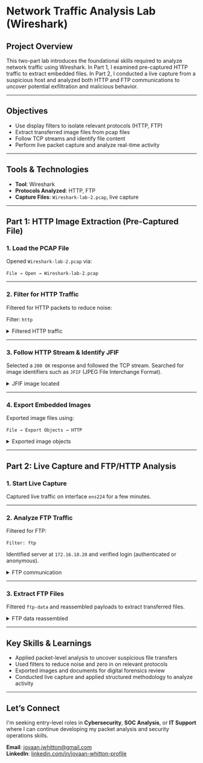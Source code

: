 #  Network Traffic Analysis Lab (Wireshark)

## Project Overview
This two-part lab introduces the foundational skills required to analyze network traffic using Wireshark. In Part 1, I examined pre-captured HTTP traffic to extract embedded files. In Part 2, I conducted a live capture from a suspicious host and analyzed both HTTP and FTP communications to uncover potential exfiltration and malicious behavior.

---

## Objectives
- Use display filters to isolate relevant protocols (HTTP, FTP)
- Extract transferred image files from pcap files
- Follow TCP streams and identify file content
- Perform live packet capture and analyze real-time activity

---

## Tools & Technologies
- **Tool**: Wireshark
- **Protocols Analyzed**: HTTP, FTP
- **Capture Files**: `Wireshark-lab-2.pcap`, live capture

---

## Part 1: HTTP Image Extraction (Pre-Captured File)

### 1. Load the PCAP File
Opened `Wireshark-lab-2.pcap` via:

`File → Open → Wireshark-lab-2.pcap`

---

### 2. Filter for HTTP Traffic
Filtered for HTTP packets to reduce noise:

Filter: `http`

<details>
  <summary> Filtered HTTP traffic</summary>
  
![Filtered HTTP Traffic](/screenshots/http-filter.png)

</details>

---

### 3. Follow HTTP Stream & Identify JFIF
Selected a `200 OK` response and followed the TCP stream. Searched for image identifiers such as `JFIF` (JPEG File Interchange Format).

<details>
  <summary> JFIF image located</summary> 

![Follow TCP Stream](/screenshots/follow-tcp-stream.png)
![TCP Stream Results](/screenshots/tcp-stream-results.png)
![HTTP and Image-JFIF Filter](/screenshots/http-and-image-filter.png)

</details>

---

### 4. Export Embedded Images
Exported image files using:

`File → Export Objects → HTTP`

<details>
  <summary>Exported image objects</summary>
  
![Objects to Export](/screenshots/objects-to-export.png)
![Exported Objects](/screenshots/-exported-objects.png)

</details>

---

## Part 2: Live Capture and FTP/HTTP Analysis

### 1. Start Live Capture
Captured live traffic on interface `ens224` for a few minutes.

---

### 2. Analyze FTP Traffic
Filtered for FTP:

`Filter: ftp`

Identified server at `172.16.10.20` and verified login (authenticated or anonymous).

<details>
  <summary> FTP communication</summary>
  
![FTP Traffic Filter](/screenshots/ftp-filter.png)
![FTP Request Command](/screenshots/ftp-req-command-filter.png)

</details>

---

### 3. Extract FTP Files
Filtered `ftp-data` and reassembled payloads to extract transferred files.

<details>
  <summary>FTP data reassembled</summary>
  
![FTP Data](/screenshots/ftp-data-filter.png)
![FTP-Data-Stream](/screenshots/follow-ftp-data-stream.png)
![FTP Data Stream Results](/screenshots/ftp-data-stream-results.png)
![Confirmed Data Transfer](/screenshots/data-transfer-captured.png)

</details>

---

## Key Skills & Learnings
- Applied packet-level analysis to uncover suspicious file transfers
- Used filters to reduce noise and zero in on relevant protocols
- Exported images and documents for digital forensics review
- Conducted live capture and applied structured methodology to analyze activity

---

## Let’s Connect
I'm seeking entry-level roles in **Cybersecurity**, **SOC Analysis**, or **IT Support** where I can continue developing my packet analysis and security operations skills.

**Email**: jovaan.jwhitton@gmail.com  
**LinkedIn**: [linkedin.com/in/jovaan-whitton-profile](https://linkedin.com/in/jovaan-whitton-profile)
